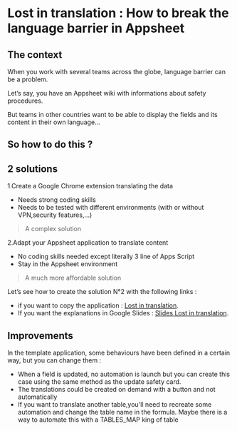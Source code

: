 # Lost in translation : How to break the language barrier in Appsheet

The context
----

When you work with several teams across the globe, language barrier can be a problem. 

Let’s say, you have an Appsheet wiki with informations about safety procedures. 

But teams in other countries want to be able to display the fields and its content in their own language…

So how to do this ? 
----





## 2 solutions
1.Create a Google Chrome extension translating the data
- Needs strong coding skills
- Needs to be tested with different environments (with or without VPN,security features,...)
> A complex solution

2.Adapt your Appsheet application to translate content
- No coding skills needed except literally 3 line of Apps Script 
- Stay in the Appsheet environment
> A much more affordable solution

Let’s see how to create the solution N°2 with the following links : 
- if you want to copy the application  : [Lost in translation](https://www.appsheet.com//templates/How-to-break-the-language-barrier-in-Appsheet?appGuidString=b1a21096-36d5-44c1-9350-640b34b95a28).
- If you want the explanations in Google Slides : [Slides Lost in translation](https://docs.google.com/presentation/d/1fBpucLWDtZVLkxB4z7XZk9h5-3jAmRlEvEZ-TgAYWF8/edit#slide=id.g2aadba26b00_0_32).



## Improvements

In the template application, some behaviours have been defined in a certain way, but you can change them : 
- When a field is updated, no automation is launch but you can create this case using the same method as the update safety card.
- The translations could be created  on demand with a button and not automatically
- If you want to translate another table,you'll need to recreate some automation and change the table name in the formula. Maybe there is a way to automate this with a TABLES_MAP king of table




